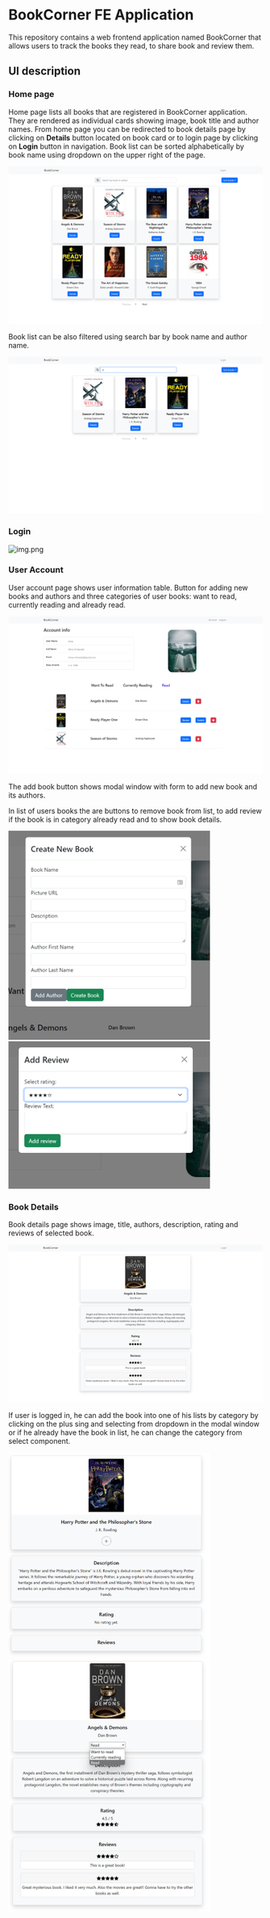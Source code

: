 # BookCorner FE Application
This repository contains a web frontend application named BookCorner that allows users to track the books they read, to share book and review them.

## UI description

### Home page

Home page lists all books that are registered in BookCorner application. They are rendered as individual cards showing image, book title and author names. From home page you can be redirected to book details page by clicking on **Details** button located on book card or to login page by clicking on **Login** button in navigation. Book list can be sorted alphabetically by book name using dropdown on the upper right of the page.

![img.png](doc_img/homePage.png)

Book list can be also filtered using search bar by book name and author name.

![img.png](doc_img/search.png)

### Login

![img.png](doc_img/login.png)

### User Account

User account page shows user information table. Button for adding new books and authors and three categories of user books: want to read, currently reading and already read.

![img.png](doc_img/account.png)

The add book button shows modal window with form to add new book and its authors.

In list of users books the are buttons to remove book from list, to add review if the book is in category already read and to show book details.

<div>
  <img src="doc_img/createBook.png" alt="Add book" width="400" />
  <img src="doc_img/addReview.png" alt="Add review" width="400" />
</div>

### Book Details

Book details page shows image, title, authors, description, rating and reviews of selected book.

![img.png](doc_img/bookDetail.png)

If user is logged in, he can add the book into one of his lists by category by clicking on the plus sing and selecting from dropdown in the modal window or if he already have the book in list, he can change the category from select component.

<div>
  <img src="doc_img/detailLoggedIn1.png" alt="Add book" width="400" />
  <img src="doc_img/detailLoggedIn2.png" alt="Add review" width="400" />
</div>

